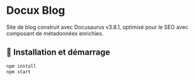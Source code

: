 # Docux Blog

Site de blog construit avec Docusaurus v3.8.1, optimisé pour le SEO avec composant de métadonnées enrichies.

## 🚀 Installation et démarrage

```bash
npm install
npm start
```

